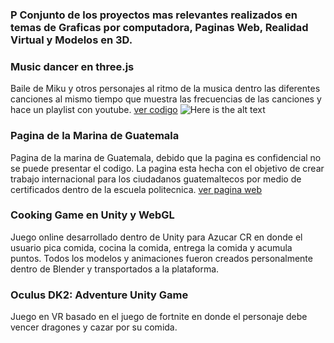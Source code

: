 ### P Conjunto de los proyectos mas relevantes realizados en temas de Graficas por computadora, Paginas Web, Realidad Virtual y Modelos en 3D.

### Music dancer en three.js
Baile de Miku y otros personajes al ritmo de la musica dentro las diferentes canciones al mismo tiempo que muestra las frecuencias de las canciones y hace un playlist con youtube.
[ver codigo](https://github.com/LEPPEDIAZ/dancedance_threejs)
![Here is the alt text](https://res.cloudinary.com/dbmokzjuz/image/upload/v1540704499/bailarin.jpg "Here is the Title text")

### Pagina de la Marina de Guatemala
Pagina de la marina de Guatemala, debido que la pagina es confidencial no se puede presentar el codigo. La pagina esta hecha con el objetivo de crear trabajo internacional para los ciudadanos guatemaltecos por medio de certificados dentro de la escuela politecnica.
[ver pagina web](http://nomsapp.org/)

### Cooking Game en Unity y WebGL 
Juego online desarrollado dentro de Unity para Azucar CR en donde el usuario pica comida, cocina la comida, entrega la comida y acumula puntos. Todos los modelos y animaciones fueron creados personalmente dentro de Blender y transportados a la plataforma.

### Oculus DK2: Adventure Unity Game
Juego en VR basado en el juego de fortnite en donde el personaje debe vencer dragones y cazar por su comida. 




